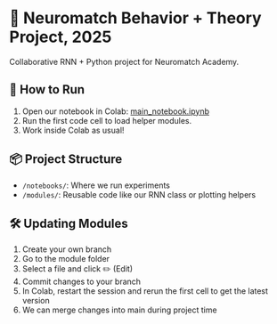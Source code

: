 # 🧠 Neuromatch Behavior + Theory Project, 2025

Collaborative RNN + Python project for Neuromatch Academy.

## 🚀 How to Run

1. Open our notebook in Colab: [main_notebook.ipynb](https://colab.research.google.com/github/cathat00/NMA_B-T_Project/blob/main/notebooks/main_notebook.ipynb)
2. Run the first code cell to load helper modules.
3. Work inside Colab as usual!

## 📦 Project Structure

- `/notebooks/`: Where we run experiments
- `/modules/`: Reusable code like our RNN class or plotting helpers

## 🛠️ Updating Modules

1. Create your own branch
2. Go to the module folder
3. Select a file and click ✏️ (Edit)
4. Commit changes to your branch
5. In Colab, restart the session and rerun the first cell to get the latest version
6. We can merge changes into main during project time

